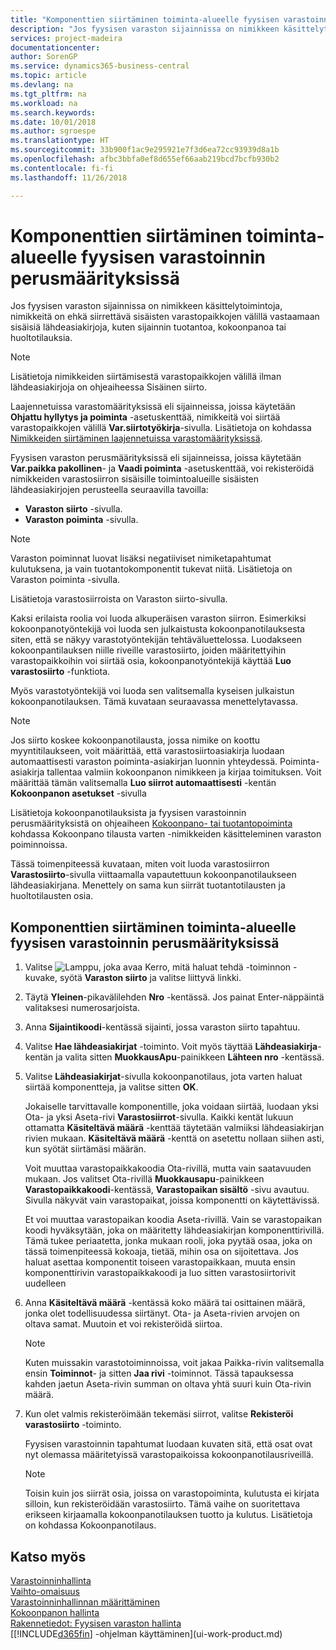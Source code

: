 ```yaml
---
title: "Komponenttien siirtäminen toiminta-alueelle fyysisen varastoinnin perusmäärityksissä | Microsoft Docs"
description: "Jos fyysisen varaston sijainnissa on nimikkeen käsittelytoimintoja, nimikkeitä on ehkä siirrettävä sisäisten varastopaikkojen välillä vastaamaan sisäisiä lähdeasiakirjoja, kuten sijainnin tuotantoa, kokoonpanoa tai huoltotilauksia."
services: project-madeira
documentationcenter: 
author: SorenGP
ms.service: dynamics365-business-central
ms.topic: article
ms.devlang: na
ms.tgt_pltfrm: na
ms.workload: na
ms.search.keywords: 
ms.date: 10/01/2018
ms.author: sgroespe
ms.translationtype: HT
ms.sourcegitcommit: 33b900f1ac9e295921e7f3d6ea72cc93939d8a1b
ms.openlocfilehash: afbc3bbfa0ef8d655ef66aab219bcd7bcfb930b2
ms.contentlocale: fi-fi
ms.lasthandoff: 11/26/2018

---
```

# <a name="move-components-to-an-operation-area-in-basic-warehouse-configurations"></a>Komponenttien siirtäminen toiminta-alueelle fyysisen varastoinnin perusmäärityksissä
Jos fyysisen varaston sijainnissa on nimikkeen käsittelytoimintoja, nimikkeitä on ehkä siirrettävä sisäisten varastopaikkojen välillä vastaamaan sisäisiä lähdeasiakirjoja, kuten sijainnin tuotantoa, kokoonpanoa tai huoltotilauksia.  

> [!NOTE]  
>  Lisätietoja nimikkeiden siirtämisestä varastopaikkojen välillä ilman lähdeasiakirjoja on ohjeaiheessa Sisäinen siirto.  

Laajennetuissa varastomäärityksissä eli sijainneissa, joissa käytetään **Ohjattu hyllytys ja poiminta** -asetuskenttää, nimikkeitä voi siirtää varastopaikkojen välillä **Var.siirtotyökirja**-sivulla. Lisätietoja on kohdassa [Nimikkeiden siirtäminen laajennetuissa varastomäärityksissä](warehouse-how-to-move-items-in-advanced-warehousing.md).  

Fyysisen varaston perusmäärityksissä eli sijainneissa, joissa käytetään **Var.paikka pakollinen**- ja **Vaadi poiminta** -asetuskenttää, voi rekisteröidä nimikkeiden varastosiirron sisäisille toimintoalueille sisäisten lähdeasiakirjojen perusteella seuraavilla tavoilla:  

-   **Varaston siirto** -sivulla.  
-   **Varaston poiminta** -sivulla.  

> [!NOTE]  
>  Varaston poiminnat luovat lisäksi negatiiviset nimiketapahtumat kulutuksena, ja vain tuotantokomponentit tukevat niitä. Lisätietoja on Varaston poiminta -sivulla.  

Lisätietoja varastosiirroista on Varaston siirto-sivulla.  

Kaksi erilaista roolia voi luoda alkuperäisen varaston siirron. Esimerkiksi kokoonpanotyöntekijä voi luoda sen julkaistusta kokoonpanotilauksesta siten, että se näkyy varastotyöntekijän tehtäväluettelossa. Luodakseen kokoonpantilauksen niille riveille varastosiirto, joiden määritettyihin varastopaikkoihin voi siirtää osia, kokoonpanotyöntekijä käyttää **Luo varastosiirto** -funktiota.  

Myös varastotyöntekijä voi luoda sen valitsemalla kyseisen julkaistun kokoonpanotilauksen. Tämä kuvataan seuraavassa menettelytavassa.  

> [!NOTE]  
>  Jos siirto koskee kokoonpanotilausta, jossa nimike on koottu myyntitilaukseen, voit määrittää, että varastosiirtoasiakirja luodaan automaattisesti varaston poiminta-asiakirjan luonnin yhteydessä. Poiminta-asiakirja tallentaa valmiin kokoonpanon nimikkeen ja kirjaa toimituksen. Voit määrittää tämän valitsemalla **Luo siirrot automaattisesti** -kentän **Kokoonpanon asetukset** -sivulla  
>   
>  Lisätietoja kokoonpanotilauksista ja fyysisen varastoinnin perusmäärityksistä on ohjeaiheen [Kokoonpano- tai tuotantopoiminta](warehouse-how-to-pick-for-production.md) kohdassa Kokoonpano tilausta varten -nimikkeiden käsitteleminen varaston poiminnoissa.  

Tässä toimenpiteessä kuvataan, miten voit luoda varastosiirron **Varastosiirto**-sivulla viittaamalla vapautettuun kokoonpanotilaukseen lähdeasiakirjana. Menettely on sama kun siirrät tuotantotilausten ja huoltotilausten osia.  

## <a name="to-move-components-to-an-operation-area-in-basic-warehouse-configurations"></a>Komponenttien siirtäminen toiminta-alueelle fyysisen varastoinnin perusmäärityksissä  
1.  Valitse ![Lamppu, joka avaa Kerro, mitä haluat tehdä -toiminnon](media/ui-search/search_small.png "Kerro, mitä haluat tehdä") -kuvake, syötä **Varaston siirto** ja valitse liittyvä linkki.  
2.  Täytä **Yleinen**-pikavälilehden **Nro** -kentässä. Jos painat Enter-näppäintä valitaksesi numerosarjoista.  
3.  Anna **Sijaintikoodi**-kentässä sijainti, jossa varaston siirto tapahtuu.  
4.  Valitse **Hae lähdeasiakirjat** -toiminto. Voit myös täyttää **Lähdeasiakirja**-kentän ja valita sitten **MuokkausApu**-painikkeen **Lähteen nro** -kentässä.  
5.  Valitse **Lähdeasiakirjat**-sivulla kokoonpanotilaus, jota varten haluat siirtää komponentteja, ja valitse sitten **OK**.  

    Jokaiselle tarvittavalle komponentille, joka voidaan siirtää, luodaan yksi Ota- ja yksi Aseta-rivi **Varastosiirrot**-sivulla. Kaikki kentät lukuun ottamatta **Käsiteltävä määrä** -kenttää täytetään valmiiksi lähdeasiakirjan rivien mukaan. **Käsiteltävä määrä** -kenttä on asetettu nollaan siihen asti, kun syötät siirtämäsi määrän.  

    Voit muuttaa varastopaikkakoodia Ota-rivillä, mutta vain saatavuuden mukaan. Jos valitset Ota-rivillä **Muokkausapu**-painikkeen **Varastopaikkakoodi**-kentässä, **Varastopaikan sisältö** -sivu avautuu. Sivulla näkyvät vain varastopaikat, joissa komponentti on käytettävissä.  

    Et voi muuttaa varastopaikan koodia Aseta-rivillä. Vain se varastopaikan koodi hyväksytään, joka on määritetty lähdeasiakirjan komponenttirivillä. Tämä tukee periaatetta, jonka mukaan rooli, joka pyytää osaa, joka on tässä toimenpiteessä kokoaja, tietää, mihin osa on sijoitettava. Jos haluat asettaa komponentit toiseen varastopaikkaan, muuta ensin komponenttirivin varastopaikkakoodi ja luo sitten varastosiirtorivit uudelleen  
6.  Anna **Käsiteltävä määrä** -kentässä koko määrä tai osittainen määrä, jonka olet todellisuudessa siirtänyt. Ota- ja Aseta-rivien arvojen on oltava samat. Muutoin et voi rekisteröidä siirtoa.  

    > [!NOTE]  
    >  Kuten muissakin varastotoiminnoissa, voit jakaa Paikka-rivin valitsemalla ensin **Toiminnot**- ja sitten **Jaa rivi** -toiminnot. Tässä tapauksessa kahden jaetun Aseta-rivin summan on oltava yhtä suuri kuin Ota-rivin määrä.  

7.  Kun olet valmis rekisteröimään tekemäsi siirrot, valitse **Rekisteröi varastosiirto** -toiminto.  

    Fyysisen varastoinnin tapahtumat luodaan kuvaten sitä, että osat ovat nyt olemassa määritetyissä varastopaikoissa kokoonpanotilausriveillä.  

    > [!NOTE]  
    >  Toisin kuin jos siirrät osia, joissa on varastopoiminta, kulutusta ei kirjata silloin, kun rekisteröidään varastosiirto. Tämä vaihe on suoritettava erikseen kirjaamalla kokoonpanotilauksen tuotto ja kulutus. Lisätietoja on kohdassa Kokoonpanotilaus.  

## <a name="see-also"></a>Katso myös  
[Varastoinninhallinta](warehouse-manage-warehouse.md)  
[Vaihto-omaisuus](inventory-manage-inventory.md)  
[Varastoinninhallinnan määrittäminen](warehouse-setup-warehouse.md)     
[Kokoonpanon hallinta](assembly-assemble-items.md)    
[Rakennetiedot: Fyysisen varaston hallinta](design-details-warehouse-management.md)  
[[!INCLUDE[d365fin](includes/d365fin_md.md)] -ohjelman käyttäminen](ui-work-product.md)

